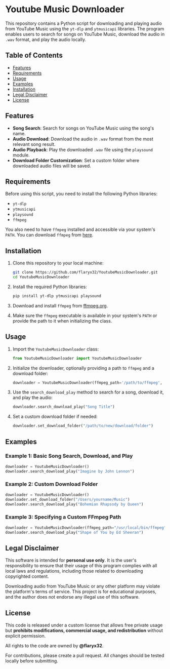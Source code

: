 # Youtube Music Downloader

This repository contains a Python script for downloading and playing audio from YouTube Music using the `yt-dlp` and `ytmusicapi` libraries. The program enables users to search for songs on YouTube Music, download the audio in `.wav` format, and play the audio locally.

## Table of Contents
- [Features](#features)
- [Requirements](#requirements)
- [Usage](#usage)
- [Examples](#examples)
- [Installation](#installation)
- [Legal Disclaimer](#legal-disclaimer)
- [License](#license)

## Features
- **Song Search**: Search for songs on YouTube Music using the song's name.
- **Audio Download**: Download the audio in `.wav` format from the most relevant song result.
- **Audio Playback**: Play the downloaded `.wav` file using the `playsound` module.
- **Download Folder Customization**: Set a custom folder where downloaded audio files will be saved.
  
## Requirements
Before using this script, you need to install the following Python libraries:
- `yt-dlp`
- `ytmusicapi`
- `playsound`
- `ffmpeg`

You also need to have `ffmpeg` installed and accessible via your system's `PATH`. You can download `ffmpeg` from [here](https://ffmpeg.org/download.html).

## Installation
1. Clone this repository to your local machine:

    ```bash
    git clone https://github.com/flaryx32/YoutubeMusicDownloader.git
    cd YoutubeMusicDownloader
    ```

2. Install the required Python libraries:

    ```bash
    pip install yt-dlp ytmusicapi playsound
    ```

3. Download and install `ffmpeg` from [ffmpeg.org](https://ffmpeg.org/download.html).

4. Make sure the `ffmpeg` executable is available in your system's `PATH` or provide the path to it when initializing the class.

## Usage

1. Import the `YoutubeMusicDownloader` class:

    ```python
    from YoutubeMusicDownloader import YoutubeMusicDownloader
    ```

2. Initialize the downloader, optionally providing a path to `ffmpeg` and a download folder:

    ```python
    downloader = YoutubeMusicDownloader(ffmpeg_path='/path/to/ffmpeg', download_folder='/path/to/download/folder')
    ```

3. Use the `search_download_play` method to search for a song, download it, and play the audio:

    ```python
    downloader.search_download_play("Song Title")
    ```

4. Set a custom download folder if needed:

    ```python
    downloader.set_download_folder("/path/to/new/download/folder")
    ```

## Examples

### Example 1: Basic Song Search, Download, and Play
```python
downloader = YoutubeMusicDownloader()
downloader.search_download_play("Imagine by John Lennon")
```

### Example 2: Custom Download Folder
```python
downloader = YoutubeMusicDownloader()
downloader.set_download_folder("/Users/yourname/Music")
downloader.search_download_play("Bohemian Rhapsody by Queen")
```

### Example 3: Specifying a Custom FFmpeg Path
```python
downloader = YoutubeMusicDownloader(ffmpeg_path="/usr/local/bin/ffmpeg")
downloader.search_download_play("Shape of You by Ed Sheeran")
```

## Legal Disclaimer

This software is intended for **personal use only**. It is the user's responsibility to ensure that their usage of this program complies with all local laws and regulations, including those related to downloading copyrighted content.

Downloading audio from YouTube Music or any other platform may violate the platform's terms of service. This project is for educational purposes, and the author does not endorse any illegal use of this software.

## License

This code is released under a custom license that allows free private usage but **prohibits modifications, commercial usage, and redistribution** without explicit permission.

All rights to the code are owned by **@flaryx32**.

For contributions, please create a pull request. All changes should be tested locally before submitting.
